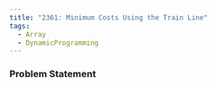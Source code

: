 ```yaml
---
title: "2361: Minimum Costs Using the Train Line"
tags:
  - Array
  - DynamicProgramming
---
```

### Problem Statement

